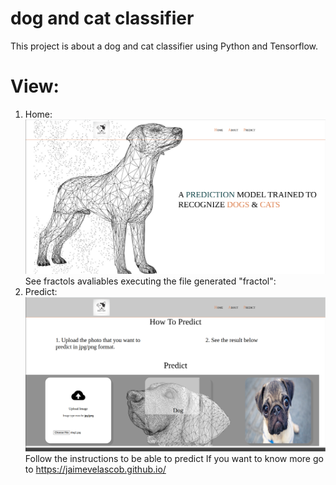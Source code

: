 # dog and cat classifier

This project is about a dog and cat classifier using Python and Tensorflow. 

# View:

1. Home:
![](/img/hview.png?raw=true "shot1")
	See fractols avaliables executing the file generated "fractol":
2. Predict:
![](/img/hpredict.png?raw=true "shot1")
	Follow the instructions to be able to predict
If you want to know more go to https://jaimevelascob.github.io/
